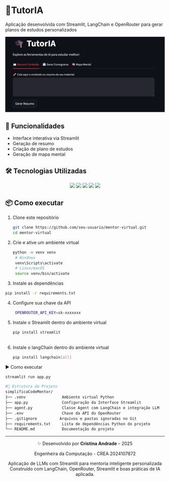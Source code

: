 # 🧠TutorIA

Aplicação desenvolvida com  Streamlit, LangChain e OpenRouter para gerar planos de estudos personalizados

![Descrição da imagem](https://raw.githubusercontent.com/acrisandradee/TutorIA_Agente/main/imagem/picture.png)



## 🚀 Funcionalidades

- Interface interativa via Streamlit
- Geração de resumo
- Criação de plano de estudos
- Geração de mapa mental

## 🛠️ Tecnologias Utilizadas
  <p align="center">
  <img src="https://img.shields.io/badge/Streamlit-FF4B4B?style=for-the-badge&logo=Streamlit&logoColor=white" />

  <img src="https://img.shields.io/badge/LangChain-1C3C3C.svg?style=for-the-badge&logo=LangChain&logoColor=white" />
  
  <img src="https://img.shields.io/badge/Python-FFD43B?style=for-the-badge&logo=python&logoColor=blue" />
  <img src="https://img.shields.io/badge/VSCode-0078D4?style=for-the-badge&logo=visual%20studio%20code&logoColor=white" />
 <img src="https://img.shields.io/badge/OpenAI-412991.svg?style=for-the-badge&logo=OpenAI&logoColor=white" />

  
</p>

</p>

## 📦 Como executar

1. Clone este repositório
   ```bash
   git clone https://github.com/seu-usuario/mentor-virtual.git
   cd mentor-virtual

2. Crie e ative um ambiente virtual
   ```bash
   python -m venv venv
    # Windows
    venv\Scripts\activate
    # Linux/macOS
    source venv/bin/activate

 3. Instale as dependências
   ```bash
pip install -r requirements.txt
```

4. Configure sua chave da API
   ```bash
    OPENROUTER_API_KEY=sk-xxxxxxx
5. Instale o Streamlit dentro do ambiente virtual
   ```bash
   pip install streamlit
 
6. Instale o langChain dentro do ambiente virtual
   ```bash
   pip install langchain[all]


▶️ Como executar
   ```bash
streamlit run app.py
````
 ```bash
#📁 Estrutura do Projeto
simplificaCodeMentor/
├── .venv                Ambiente virtual Python 
├── app.py               Configuração da Interface Streamlit
├── agent.py             Classe Agent com LangChain e integração LLM
├── .env                 Chave da API do OpenRouter 
├── .gitignore          Arquivos e pastas ignoradas no Git 
├── requirements.txt     Lista de dependências Python do projeto
└── README.md            Documentação do projeto

````
 
---

<div align="center">

✨ Desenvolvido por **Cristina Andrade** – 2025  

Engenheira da Computação - CREA 2024107872

Aplicação de LLMs com Streamlit para mentoria inteligente personalizada
Construído com LangChain, OpenRouter, Streamlit e boas práticas de IA aplicada.



</div>
